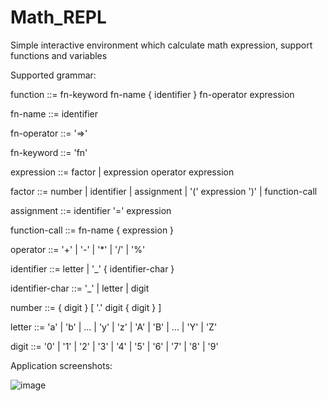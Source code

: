 # Math_REPL

Simple interactive environment which calculate math expression, support functions and variables

Supported grammar:

function ::= fn-keyword fn-name { identifier } fn-operator expression

fn-name ::= identifier

fn-operator ::= '=>'

fn-keyword ::= 'fn'

expression ::= factor | expression operator expression

factor ::= number | identifier | assignment | '(' expression ')' | function-call

assignment ::= identifier '=' expression

function-call ::= fn-name { expression }

operator ::= '+' | '-' | '*' | '/' | '%'

identifier ::= letter | '_' { identifier-char }

identifier-char ::= '_' | letter | digit

number ::= { digit } [ '.' digit { digit } ]

letter ::= 'a' | 'b' | ... | 'y' | 'z' | 'A' | 'B' | ... | 'Y' | 'Z'

digit ::= '0' | '1' | '2' | '3' | '4' | '5' | '6' | '7' | '8' | '9'

Application screenshots: 

![image](https://user-images.githubusercontent.com/66470614/176257090-8880c5b1-be36-443a-8d56-bba67945e996.png)
